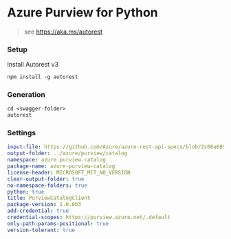 # Azure Purview for Python

> see https://aka.ms/autorest

### Setup

Install Autorest v3

```ps
npm install -g autorest
```

### Generation

```ps
cd <swagger-folder>
autorest
```

### Settings

```yaml
input-file: https://github.com/Azure/azure-rest-api-specs/blob/2c66a689c610dbef623d6c4e4c4e913446d5ac68/specification/purview/data-plane/Azure.Analytics.Purview.Catalog/preview/2021-05-01-preview/purviewcatalog.json
output-folder: ../azure/purview/catalog
namespace: azure.purview.catalog
package-name: azure-purview-catalog
license-header: MICROSOFT_MIT_NO_VERSION
clear-output-folder: true
no-namespace-folders: true
python: true
title: PurviewCatalogClient
package-version: 1.0.0b3
add-credential: true
credential-scopes: https://purview.azure.net/.default
only-path-params-positional: true
version-tolerant: true
```
